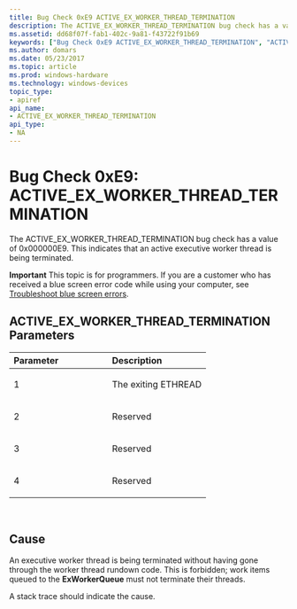 ```yaml
---
title: Bug Check 0xE9 ACTIVE_EX_WORKER_THREAD_TERMINATION
description: The ACTIVE_EX_WORKER_THREAD_TERMINATION bug check has a value of 0x000000E9. This indicates that an active executive worker thread is being terminated.
ms.assetid: dd68f07f-fab1-402c-9a81-f43722f91b69
keywords: ["Bug Check 0xE9 ACTIVE_EX_WORKER_THREAD_TERMINATION", "ACTIVE_EX_WORKER_THREAD_TERMINATION"]
ms.author: domars
ms.date: 05/23/2017
ms.topic: article
ms.prod: windows-hardware
ms.technology: windows-devices
topic_type:
- apiref
api_name:
- ACTIVE_EX_WORKER_THREAD_TERMINATION
api_type:
- NA
---
```


# Bug Check 0xE9: ACTIVE\_EX\_WORKER\_THREAD\_TERMINATION


The ACTIVE\_EX\_WORKER\_THREAD\_TERMINATION bug check has a value of 0x000000E9. This indicates that an active executive worker thread is being terminated.

**Important** This topic is for programmers. If you are a customer who has received a blue screen error code while using your computer, see [Troubleshoot blue screen errors](http://windows.microsoft.com/windows-10/troubleshoot-blue-screen-errors).

## ACTIVE\_EX\_WORKER\_THREAD\_TERMINATION Parameters


<table>
<colgroup>
<col width="50%" />
<col width="50%" />
</colgroup>
<thead>
<tr class="header">
<th align="left">Parameter</th>
<th align="left">Description</th>
</tr>
</thead>
<tbody>
<tr class="odd">
<td align="left"><p>1</p></td>
<td align="left"><p>The exiting ETHREAD</p></td>
</tr>
<tr class="even">
<td align="left"><p>2</p></td>
<td align="left"><p>Reserved</p></td>
</tr>
<tr class="odd">
<td align="left"><p>3</p></td>
<td align="left"><p>Reserved</p></td>
</tr>
<tr class="even">
<td align="left"><p>4</p></td>
<td align="left"><p>Reserved</p></td>
</tr>
</tbody>
</table>

 

Cause
-----

An executive worker thread is being terminated without having gone through the worker thread rundown code. This is forbidden; work items queued to the **ExWorkerQueue** must not terminate their threads.

A stack trace should indicate the cause.

 

 




